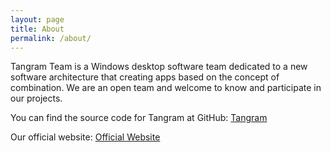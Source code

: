 ```yaml
---
layout: page
title: About
permalink: /about/
---
```


Tangram Team is a Windows desktop software team dedicated to a new software architecture that creating apps based on the concept of combination. We are an open team and welcome to know and participate in our projects.

You can find the source code for Tangram at GitHub:
[Tangram](https://github.com/TangramDev/Tangram)

Our official website:
[Official Website](https://www.tangram.dev)

